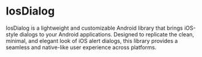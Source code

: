 # IosDialog
IosDialog is a lightweight and customizable Android library that brings iOS-style dialogs to your Android applications. Designed to replicate the clean, minimal, and elegant look of iOS alert dialogs, this library provides a seamless and native-like user experience across platforms.
